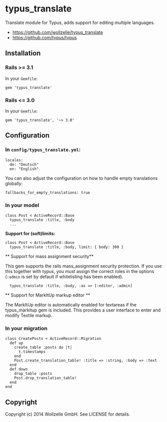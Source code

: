 # typus_translate

Translate module for Typus, adds support for editing multiple languages.

* https://github.com/wollzelle/typus_translate
* https://github.com/typus/typus

## Installation

### Rails >= 3.1

In your `Gemfile`:

    gem 'typus_translate'

### Rails <= 3.0

In your `Gemfile`:

    gem 'typus_translate', '~> 3.0'

## Configuration

### In `config/typus_translate.yml`:

    locales:
      de: "Deutsch"
      en: "English"

You can also adjust the configuration on how to handle empty translations globally:

    fallbacks_for_empty_translations: true



### In your model

    class Post < ActiveRecord::Base
      typus_translate :title, :body
      ...

**Support for (soft)limits:**

    class Post < ActiveRecord::Base
      typus_translate :title, :body, limit: { body: 300 }

** Support for mass assignment security**

This gem supports the rails mass_assignment security protection.
If you use this together with typus, you must assign the correct roles in the options (`:admin` is set by default if whitelisting has been enabled).

      typus_translate :title, :body, :as => [:editor, :admin]

** Support for MarkItUp markup editor **

The MarkItUp editor is automatically enabled for textareas if the typus_markitup gem is included. This provides a user interface to enter and modify Textile markup.

### In your migration

    class CreatePosts < ActiveRecord::Migration
      def up
        create_table :posts do |t|
          t.timestamps
        end
        Post.create_translation_table! :title => :string, :body => :text
      end
      def down
        drop_table :posts
        Post.drop_translation_table!
      end
    end


## Copyright

Copyright (c) 2014 Wollzelle GmbH. See LICENSE for details.
